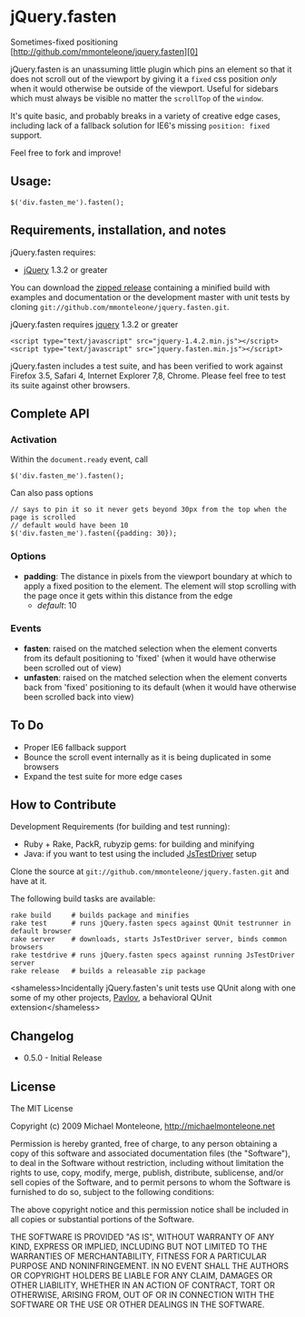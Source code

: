 jQuery.fasten
=============
Sometimes-fixed positioning  
[http://github.com/mmonteleone/jquery.fasten][0]

jQuery.fasten is an unassuming little plugin which pins an element so that it does not scroll out of the viewport by giving it a `fixed` css position *only* when it would otherwise be outside of the viewport.  Useful for sidebars which must always be visible no matter the `scrollTop` of the `window`.

It's quite basic, and probably breaks in a variety of creative edge cases, including lack of a fallback solution for IE6's missing `position: fixed` support.  

Feel free to fork and improve!

Usage:
------

    $('div.fasten_me').fasten();

Requirements, installation, and notes
-------------------------------------

jQuery.fasten requires:

* [jQuery][3] 1.3.2 or greater

You can download the [zipped release][8] containing a minified build with examples and documentation or the development master with unit tests by cloning `git://github.com/mmonteleone/jquery.fasten.git`.

jQuery.fasten requires [jquery][3] 1.3.2 or greater

    <script type="text/javascript" src="jquery-1.4.2.min.js"></script>
    <script type="text/javascript" src="jquery.fasten.min.js"></script>

jQuery.fasten includes a test suite, and has been verified to work against Firefox 3.5, Safari 4, Internet Explorer 7,8, Chrome.  Please feel free to test its suite against other browsers.

Complete API
------------

### Activation

Within the `document.ready` event, call

    $('div.fasten_me').fasten();

Can also pass options

    // says to pin it so it never gets beyond 30px from the top when the page is scrolled
    // default would have been 10
    $('div.fasten_me').fasten({padding: 30});
    
### Options

* **padding**: The distance in pixels from the viewport boundary at which to apply a fixed position to the element.  The element will stop scrolling with the page once it gets within this distance from the edge
  * *default*: 10

### Events

* **fasten**:  raised on the matched selection when the element converts from its default positioning to 'fixed' (when it would have otherwise been scrolled out of view)
* **unfasten**:  raised on the matched selection when the element converts back from 'fixed' positioning to its default (when it would have otherwise been scrolled back into view)

To Do
-----

* Proper IE6 fallback support
* Bounce the scroll event internally as it is being duplicated in some browsers
* Expand the test suite for more edge cases

How to Contribute
-----------------

Development Requirements (for building and test running):

* Ruby + Rake, PackR, rubyzip gems: for building and minifying
* Java: if you want to test using the included [JsTestDriver][6] setup

Clone the source at `git://github.com/mmonteleone/jquery.fasten.git` and have at it.

The following build tasks are available:

    rake build     # builds package and minifies
    rake test      # runs jQuery.fasten specs against QUnit testrunner in default browser
    rake server    # downloads, starts JsTestDriver server, binds common browsers
    rake testdrive # runs jQuery.fasten specs against running JsTestDriver server
    rake release   # builds a releasable zip package

&lt;shameless&gt;Incidentally jQuery.fasten's unit tests use QUnit along with one some of my other projects, [Pavlov][4], a behavioral QUnit extension&lt;/shameless&gt;

Changelog
---------

* 0.5.0 - Initial Release

License
-------

The MIT License

Copyright (c) 2009 Michael Monteleone, http://michaelmonteleone.net

Permission is hereby granted, free of charge, to any person obtaining
a copy of this software and associated documentation files (the
"Software"), to deal in the Software without restriction, including
without limitation the rights to use, copy, modify, merge, publish,
distribute, sublicense, and/or sell copies of the Software, and to
permit persons to whom the Software is furnished to do so, subject to
the following conditions:

The above copyright notice and this permission notice shall be
included in all copies or substantial portions of the Software.

THE SOFTWARE IS PROVIDED "AS IS", WITHOUT WARRANTY OF ANY KIND,
EXPRESS OR IMPLIED, INCLUDING BUT NOT LIMITED TO THE WARRANTIES OF
MERCHANTABILITY, FITNESS FOR A PARTICULAR PURPOSE AND
NONINFRINGEMENT. IN NO EVENT SHALL THE AUTHORS OR COPYRIGHT HOLDERS BE
LIABLE FOR ANY CLAIM, DAMAGES OR OTHER LIABILITY, WHETHER IN AN ACTION
OF CONTRACT, TORT OR OTHERWISE, ARISING FROM, OUT OF OR IN CONNECTION
WITH THE SOFTWARE OR THE USE OR OTHER DEALINGS IN THE SOFTWARE.

[0]: http://github.com/mmonteleone/jquery.fasten "jQuery.fasten"
[1]: http://michaelmonteleone.net "Michael Monteleone"
[3]: http://jquery.com "jQuery"
[4]: http://github.com/mmonteleone/pavlov "Pavlov"
[6]: http://code.google.com/p/js-test-driver/ "JsTestDriver"
[7]: http://github.com/mmonteleone/jquery.fasten/raw/master/jquery.fasten.js "raw fasten script"
[8]: http://cloud.github.com/downloads/mmonteleone/jquery.fasten/jquery.fasten.zip "jQuery.fasten Release"
